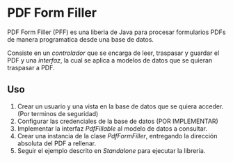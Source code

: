 ﻿# PDF Form Filler
PDF Form Filler (PFF) es una liberia de Java para procesar formularios PDFs de manera programatica desde una base de datos.

Consiste en un *controlador* que se encarga de leer, traspasar y guardar el PDF y una *interfaz*, la cual se aplica a modelos de datos que se quieran traspasar a PDF.

## Uso
1. Crear un usuario y una vista en la base de datos que se quiera acceder. (Por terminos de seguridad)
2. Configurar las credenciales de la base de datos (POR IMPLEMENTAR)
3. Implementar la interfaz *PdfFillable* al modelo de datos a consultar.
4. Crear una instancia de la clase *PdfFormFiller*, entregando la dirección absoluta del PDF a rellenar.
5. Seguir el ejemplo descrito en *Standalone* para ejecutar la libreria.